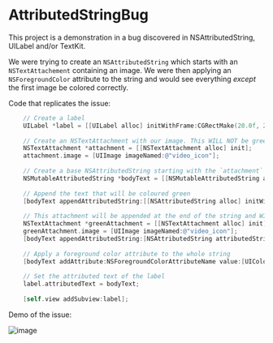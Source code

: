 # AttributedStringBug
This project is a demonstration in a bug discovered in NSAttributedString, UILabel and/or TextKit.

We were trying to create an `NSAttributedString` which starts with an `NSTextAttachement` containing an image. We were then applying an `NSForegroundColor` attribute to the string and would see everything _except_ the first image be colored correctly.

Code that replicates the issue:

```objective-c
    // Create a label
    UILabel *label = [[UILabel alloc] initWithFrame:CGRectMake(20.0f, 20.0f, self.view.frame.size.width - 40.0f, 30.0f)];
    
    // Create an NSTextAttachment with our image. This WILL NOT be green due to the bug.
    NSTextAttachment *attachment = [[NSTextAttachment alloc] init];
    attachment.image = [UIImage imageNamed:@"video_icon"];
    
    // Create a base NSAttributedString starting with the `attachment`
    NSMutableAttributedString *bodyText = [[NSMutableAttributedString alloc] initWithAttributedString:[NSAttributedString attributedStringWithAttachment:attachment]];
    
    // Append the text that will be coloured green
    [bodyText appendAttributedString:[[NSAttributedString alloc] initWithString:@"This is green"]];
    
    // This attachment will be appended at the end of the string and WILL be green.
    NSTextAttachment *greenAttachment = [[NSTextAttachment alloc] init];
    greenAttachment.image = [UIImage imageNamed:@"video_icon"];
    [bodyText appendAttributedString:[NSAttributedString attributedStringWithAttachment:greenAttachment]];
    
    // Apply a foreground color attribute to the whole string
    [bodyText addAttribute:NSForegroundColorAttributeName value:[UIColor greenColor] range:NSMakeRange(0, bodyText.length)];
    
    // Set the attributed text of the label
    label.attributedText = bodyText;
    
    [self.view addSubview:label];
```

Demo of the issue:

![image](http://i.imgur.com/8vivMDC.png)
